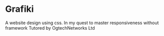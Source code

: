 # Grafiki
A website design using css.
In my quest to master responsiveness without framework
Tutored by OgtechNetworks Ltd
